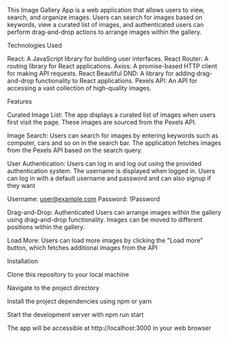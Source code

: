 This Image Gallery App is a web application that allows users to view, search, and organize images. Users can search for images based on keywords, view a curated list of images, and authenticated users can perform drag-and-drop actions to arrange images within the gallery.

Technologies Used

React: A JavaScript library for building user interfaces.
React Router: A routing library for React applications.
Axios: A promise-based HTTP client for making API requests.
React Beautiful DND: A library for adding drag-and-drop functionality to React applications.
Pexels API: An API for accessing a vast collection of high-quality images.


Features

Curated Image List: The app displays a curated list of images when users first visit the page. These images are sourced from the Pexels API.

Image Search: Users can search for images by entering keywords such as computer, cars and so on in the search bar. The application fetches images from the Pexels API based on the search query.

User Authentication: Users can log in and log out using the provided authentication system. The username is displayed when logged in. Users can log in with a default username and password and can also signup if they want

Username: user@example.com Password: 1Password

Drag-and-Drop: Authenticated Users can arrange images within the gallery using drag-and-drop functionality. Images can be moved to different positions within the gallery.

Load More: Users can load more images by clicking the "Load more" button, which fetches additional images from the API


Installation

Clone this repository to your local machine

Navigate to the project directory

Install the project dependencies using npm or yarn

Start the development server with npm run start

The app will be accessible at http://localhost:3000 in your web browser